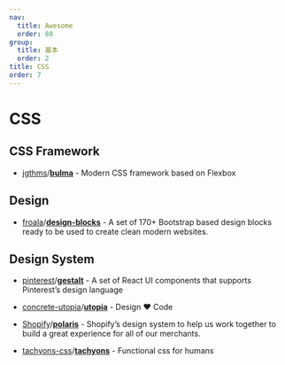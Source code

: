 ```yaml
---
nav:
  title: Awesome
  order: 80
group:
  title: 基本
  order: 2
title: CSS
order: 7
---
```


# CSS

## CSS Framework

- [jgthms](https://github.com/jgthms)/**[bulma](https://github.com/jgthms/bulma)** - Modern CSS framework based on Flexbox

## Design

- [froala](https://github.com/froala?type=source)/**[design-blocks](https://github.com/froala/design-blocks)** - A set of 170+ Bootstrap based design blocks ready to be used to create clean modern websites.

## Design System

- [pinterest](https://github.com/pinterest?type=source)/**[gestalt](https://github.com/pinterest/gestalt)** - A set of React UI components that supports Pinterest’s design language
- [concrete-utopia](https://github.com/concrete-utopia?type=source)/**[utopia](https://github.com/concrete-utopia/utopia)** - Design ❤️ Code
- [Shopify](https://github.com/Shopify?type=source)/**[polaris](https://github.com/Shopify/polaris)** - Shopify’s design system to help us work together to build a great experience for all of our merchants.

- [tachyons-css](https://github.com/tachyons-css?type=source)/**[tachyons](https://github.com/tachyons-css/tachyons)** - Functional css for humans